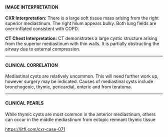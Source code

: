 #### IMAGE INTERPRETATION
**CXR Interpretation:** There is a large soft tissue mass arising from the right superior mediastinum. The right hilum appears bulky. Both lung fields are over-inflated consistent with COPD.

**CT Chest Interpretation:** CT demonstrates a large cystic structure arising from the superior mediastinum with thin walls. It is partially obstructing the airway due to external compression.

---------------
#### CLINICAL CORRELATION
Mediastinal cysts are relatively uncommon. This will need further work up, however surgery may be indicated. Causes of mediastinal cysts include bronchogenic, thymic, pericardial, enteric and from teratoma.

---------------
#### CLINICAL PEARLS
While thymic cysts are most common in the anterior mediastinum, others can occur in the middle mediastinum from ectopic remnant thymic tissue


<https://litfl.com/cxr-case-071>